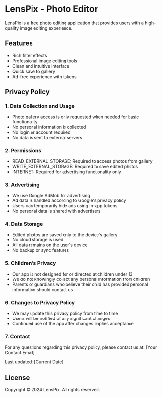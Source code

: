# LensPix - Photo Editor

LensPix is a free photo editing application that provides users with a high-quality image editing experience.

## Features

- Rich filter effects
- Professional image editing tools
- Clean and intuitive interface
- Quick save to gallery
- Ad-free experience with tokens

## Privacy Policy

### 1. Data Collection and Usage
- Photo gallery access is only requested when needed for basic functionality
- No personal information is collected
- No login or account required
- No data is sent to external servers

### 2. Permissions
- READ_EXTERNAL_STORAGE: Required to access photos from gallery
- WRITE_EXTERNAL_STORAGE: Required to save edited photos
- INTERNET: Required for advertising functionality only

### 3. Advertising
- We use Google AdMob for advertising
- Ad data is handled according to Google's privacy policy
- Users can temporarily hide ads using in-app tokens
- No personal data is shared with advertisers

### 4. Data Storage
- Edited photos are saved only to the device's gallery
- No cloud storage is used
- All data remains on the user's device
- No backup or sync features

### 5. Children's Privacy
- Our app is not designed for or directed at children under 13
- We do not knowingly collect any personal information from children
- Parents or guardians who believe their child has provided personal information should contact us

### 6. Changes to Privacy Policy
- We may update this privacy policy from time to time
- Users will be notified of any significant changes
- Continued use of the app after changes implies acceptance

### 7. Contact
For any questions regarding this privacy policy, please contact us at:
[Your Contact Email]

Last updated: [Current Date]

## License
Copyright © 2024 LensPix. All rights reserved.
